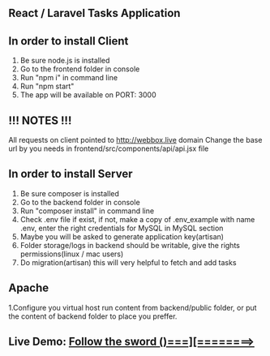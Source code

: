 React / Laravel Tasks Application
-------------------

In order to install Client
--------------------------------------
1. Be sure node.js is installed
2. Go to the frontend folder in console
3. Run "npm i" in command line
4. Run "npm start"
5. The app will be available on PORT: 3000

!!! NOTES !!!
--------------------------------------
All requests on client pointed to http://webbox.live domain
Change the base url by you needs in frontend/src/components/api/api.jsx file
 
In order to install Server
--------------------------------------
1. Be sure composer is installed
2. Go to the backend folder in console
3. Run "composer install" in command line
4. Check .env file if exist, if not, make a copy of .env_example with name .env, enter the right credentials for MySQL in MySQL section
5. Maybe you will be asked to generate application key(artisan)
6. Folder storage/logs in backend should be writable, give the rights permissions(linux / mac users)
7. Do migration(artisan) this will very helpful to fetch and add tasks


Apache
--------------------------------------
1.Configure you virtual host run content from backend/public folder, or put the content of backend folder to place you preffer.

Live Demo: 
<a target="_blank" href='http://webbox.live:3000'>Follow the sword ()===][========> </a>
--------------------------------------
